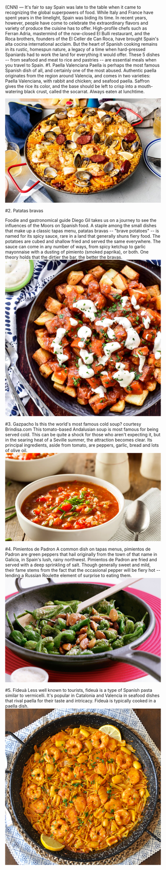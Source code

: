 (CNN) — It's fair to say Spain was late to the table when it came to recognizing the global superpowers of food.
While Italy and France have spent years in the limelight, Spain was biding its time.
In recent years, however, people have come to celebrate the extraordinary flavors and variety of produce the cuisine has to offer.
High-profile chefs such as Ferran Adria, mastermind of the now-closed El Bulli restaurant, and the Roca brothers, founders of the El Celler de Can Roca, have brought Spain's alta cocina international acclaim.
But the heart of Spanish cooking remains in its rustic, homespun nature, a legacy of a time when hard-pressed Spaniards had to work the land for everything it would offer.
These 5 dishes -- from seafood and meat to rice and pastries -- are essential meals when you travel to Spain.
#1. Paella Valenciana
Paella is perhaps the most famous Spanish dish of all, and certainly one of the most abused. Authentic paella originates from the region around Valencia, and comes in two varieties: Paella Valenciana, with rabbit and chicken; and seafood paella.
Saffron gives the rice its color, and the base should be left to crisp into a mouth-watering black crust, called the socarrat. Always eaten at lunchtime.

![Paella](paella-9174.jpg)

#2. Patatas bravas

Foodie and gastronomical guide Diego Gil takes us on a journey to see the influences of the Moors on Spanish food.
A staple among the small dishes that make up a classic tapas menu, patatas bravas -- "brave potatoes" -- is named for its spicy sauce, rare in a land that generally shuns fiery food.
The potatoes are cubed and shallow fried and served the same everywhere. The sauce can come in any number of ways, from spicy ketchup to garlic mayonnaise with a dusting of pimiento (smoked paprika), or both.
One theory holds that the dirtier the bar, the better the bravas.
![Patatas bravas](patatas-bravas-featured.jpg)

#3. Gazpacho
Is this the world's most famous cold soup?
courtesy Brindisa.com
This tomato-based Andalusian soup is most famous for being served cold. This can be quite a shock for those who aren't expecting it, but in the searing heat of a Seville summer, the attraction becomes clear.
Its principal ingredients, aside from tomato, are peppers, garlic, bread and lots of olive oil.
![Gazpacho](gazpacho.webp)


#4. Pimientos de Padron
A common dish on tapas menus, pimientos de Padron are green peppers that hail originally from the town of that name in Galicia, in Spain's lush, rainy northwest.
Pimientos de Padron are fried and served with a deep sprinkling of salt. Though generally sweet and mild, their fame stems from the fact that the occasional pepper will be fiery hot -- lending a Russian Roulette element of surprise to eating them.
![Pimientos de Padron](pimientos-de-padron-12776-1.jpg)

#5. Fideuà
Less well known to tourists, fideuà is a type of Spanish pasta similar to vermicelli. It's popular in Catalonia and Valencia in seafood dishes that rival paella for their taste and intricacy.
Fideuà is typically cooked in a paella dish.
![Fideua](fideua3-11.webp)
